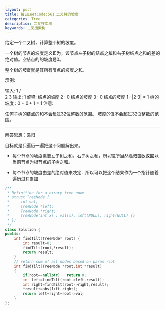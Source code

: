 ```yaml
---
layout: post
title: 每日LeetCode:561.二叉树的坡度
categories: Tree
description: 二叉搜索树
keywords: 二叉搜索树
---
```


给定一个二叉树，计算整个树的坡度。

一个树的节点的坡度定义即为，该节点左子树的结点之和和右子树结点之和的差的绝对值。空结点的的坡度是0。

整个树的坡度就是其所有节点的坡度之和。

示例:

输入: 
         1
       /   \
      2     3
输出: 1
解释: 
结点的坡度 2 : 0
结点的坡度 3 : 0
结点的坡度 1 : |2-3| = 1
树的坡度 : 0 + 0 + 1 = 1
注意:

任何子树的结点的和不会超过32位整数的范围。
坡度的值不会超过32位整数的范围。

------

解答思想：递归

目标就是只遍历一遍把这个问题解出来。

- 每个节点的坡度需要左子树之和，右子树之和，所以理所当然递归函数返回以当前节点为根节点的子树之和。

- 每个节点的坡度由差的绝对值来决定，所以可以把这个结果作为一个指针随着遍历过程累加

```c++
/**
 * Definition for a binary tree node.
 * struct TreeNode {
 *     int val;
 *     TreeNode *left;
 *     TreeNode *right;
 *     TreeNode(int x) : val(x), left(NULL), right(NULL) {}
 * };
 */
class Solution {
public:
    int findTilt(TreeNode* root) {
        int result=0;
        findTilt(root,&result); 
        return result;
    }
    // return sum of all nodes based on param root
    int findTilt(TreeNode *root,int *result)
    {
        if(root==nullptr)   return 0;
        int left=findTilt(root->left,result);
        int right=findTilt(root->right,result);
        *result+=abs(left-right);
        return left+right+root->val;
    }
};
```

